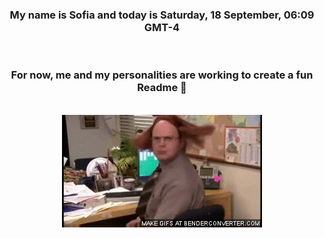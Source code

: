 


<div align="center">
<h3 >My name is Sofia and today is Saturday, 18 September, 06:09 GMT-4</h3><br>
<h3 >For now, me and my personalities are working to create a fun Readme 👋
</h3><br>
<img src='img/dwight.gif' alt='working...'/>
</div>

